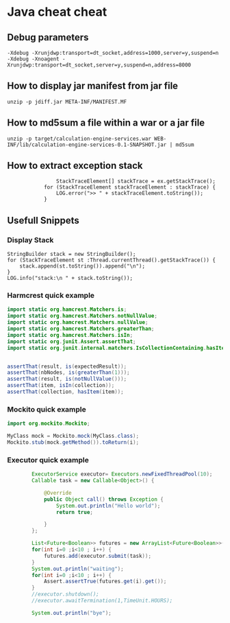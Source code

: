 # Java cheat cheat


## Debug parameters

    -Xdebug -Xrunjdwp:transport=dt_socket,address=1000,server=y,suspend=n
    -Xdebug -Xnoagent -Xrunjdwp:transport=dt_socket,server=y,suspend=n,address=8000

## How to display jar manifest from jar file

    unzip -p jdiff.jar META-INF/MANIFEST.MF

## How to md5sum a file within a war or a jar file

    unzip -p target/calculation-engine-services.war WEB-INF/lib/calculation-engine-services-0.1-SNAPSHOT.jar | md5sum

## How to extract exception stack

    	            StackTraceElement[] stackTrace = ex.getStackTrace();
	            for (StackTraceElement stackTraceElement : stackTrace) {
					LOG.error(">> " + stackTraceElement.toString());
				}

## Usefull Snippets

### Display Stack

    StringBuilder stack = new StringBuilder();
    for (StackTraceElement st :Thread.currentThread().getStackTrace()) {
    	stack.append(st.toString()).append("\n");
    }
    LOG.info("stack:\n " + stack.toString());

### Harmcrest quick example

```java
import static org.hamcrest.Matchers.is;
import static org.hamcrest.Matchers.notNullValue;
import static org.hamcrest.Matchers.nullValue;
import static org.hamcrest.Matchers.greaterThan;
import static org.hamcrest.Matchers.isIn;
import static org.junit.Assert.assertThat;
import static org.junit.internal.matchers.IsCollectionContaining.hasItem;


assertThat(result, is(expectedResult));
assertThat(nbNodes, is(greaterThan(1)));
assertThat(result, is(notNullValue()));
assertThat(item, isIn(collection));
assertThat(collection, hasItem(item));


```

### Mockito quick example

```java
import org.mockito.Mockito;

MyClass mock = Mockito.mock(MyClass.class);
Mockito.stub(mock.getMethod()).toReturn(i);
```

### Executor quick example


```java
        ExecutorService executor= Executors.newFixedThreadPool(10);
        Callable task = new Callable<Object>() {

            @Override
            public Object call() throws Exception {
                System.out.println("Hello world");
                return true;

            }
        };

        List<Future<Boolean>> futures = new ArrayList<Future<Boolean>>(10);
        for(int i=0 ;i<10 ; i++) {
            futures.add(executor.submit(task));
        }
        System.out.println("waiting");
        for(int i=0 ;i<10 ; i++) {
            Assert.assertTrue(futures.get(i).get());
        }
        //executor.shutdown();
        //executor.awaitTermination(1,TimeUnit.HOURS);

        System.out.println("bye");
```
